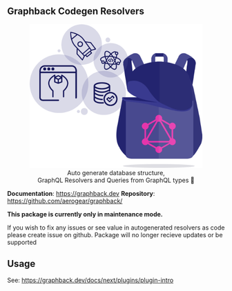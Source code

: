 ## Graphback Codegen Resolvers

<p align="center">
  <img width="400" src="https://raw.githubusercontent.com/aerogear/graphback/master/website/static/img/logo.png">
  <br/>
  Auto generate database structure, <br/>
  GraphQL Resolvers and Queries from GraphQL types 🚀
</p>

**Documentation**: https://graphback.dev
**Repository**: https://github.com/aerogear/graphback/


**This package is currently only in maintenance mode.**

If you wish to fix any issues or see value in autogenerated resolvers as code please create issue on github. Package will no longer recieve updates or be supported

## Usage

See: https://graphback.dev/docs/next/plugins/plugin-intro
